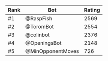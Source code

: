 Rank|Bot|Rating
---|---|---
#1|@RaspFish|2569
#2|@ToromBot|2554
#3|@colinbot|2376
#4|@OpeningsBot|2148
#5|@MinOpponentMoves|726
